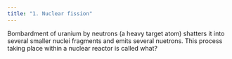 ```yaml
---
title: "1. Nuclear fission"
---
```

Bombardment of uranium by neutrons (a heavy target atom) shatters it into several smaller nuclei fragments and emits several nuetrons. This process taking place within a nuclear reactor is called what?

